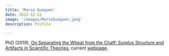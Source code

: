 ```yaml
---
title: 'Marie Gueguen'
date: 2023-12-22
image: '/images/MarieGueguen.jpeg'
description: Profile

---
```

PhD (2019), [On Separating the Wheat from the Chaff: Surplus Structure and Artifacts in Scientific Theories](https://ir.lib.uwo.ca/etd/6402), current [webpage](https://mariegueguenphilosophy.com/).
